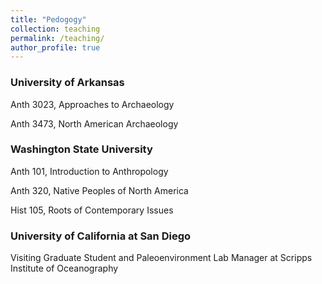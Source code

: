 ```yaml
---
title: "Pedogogy"
collection: teaching
permalink: /teaching/
author_profile: true
---
```


### University of Arkansas

Anth 3023, Approaches to Archaeology

Anth 3473, North American Archaeology

### Washington State University

Anth 101, Introduction to Anthropology

Anth 320, Native Peoples of North America

Hist 105, Roots of Contemporary Issues

### University of California at San Diego

Visiting Graduate Student and Paleoenvironment Lab Manager at Scripps Institute of Oceanography
